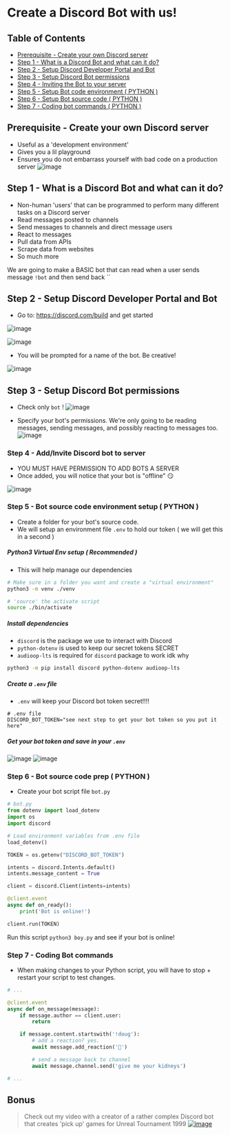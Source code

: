 # Create a Discord Bot with us!

## Table of Contents
- [Prerequisite - Create your own Discord server](#prereq)
- [Step 1 - What is a Discord Bot and what can it do?](#step-1)
- [Step 2 - Setup Discord Developer Portal and Bot](#step-2)
- [Step 3 - Setup Discord Bot permissions](#step-3)
- [Step 4 - Inviting the Bot to your server](#step-4)
- [Step 5 - Setup Bot code environment ( PYTHON )](#step-5)
- [Step 6 - Setup Bot source code ( PYTHON )](#step-6)
- [Step 7 - Coding bot commands ( PYTHON )](#step-7)


<a id="prereq"></a>
## Prerequisite - Create your own Discord server
- Useful as a 'development environment'
- Gives you a lil playground
- Ensures you do not embarrass yourself with bad code on a production server
![image](https://github.com/user-attachments/assets/c05a2273-6df1-474d-9fdc-6e65d8e9b73c)


<a id="step-1"></a>
## Step 1 - What is a Discord Bot and what can it do?

- Non-human 'users' that can be programmed to perform many different tasks on a Discord server
- Read messages posted to channels
- Send messages to channels and direct message users
- React to messages
- Pull data from APIs
- Scrape data from websites
- So much more

We are going to make a BASIC bot that can read when a user sends message `!bot` and then send back ``

<a id="step-2"></a>
## Step 2 - Setup Discord Developer Portal and Bot

- Go to: https://discord.com/build and get started

![image](https://github.com/user-attachments/assets/8d49043f-f942-4ec9-88b3-a62a178952e4)

![image](https://github.com/user-attachments/assets/13cde976-d695-4948-8f92-d4311e8c93d7)

- You will be prompted for a name of the bot. Be creative!

![image](https://github.com/user-attachments/assets/5dcbf1d0-f8d9-4fbd-8fd6-b90508f904e4)


<a id="step-3"></a>
## Step 3 - Setup Discord Bot permissions

- Check only `bot` !
![image](https://github.com/user-attachments/assets/021ce76a-ab52-4f1e-afe6-d9f85f4d0472)

- Specify your bot's permissions. We're only going to be reading messages, sending messages, and possibly reacting to messages too.
![image](https://github.com/user-attachments/assets/005e81de-d645-4260-8430-6db125b050a3)


<a id="step-4"></a>
### Step 4 - Add/Invite Discord bot to server
- YOU MUST HAVE PERMISSION TO ADD BOTS A SERVER
- Once added, you will notice that your bot is "offline" 😏

![image](https://github.com/user-attachments/assets/c77a4e05-6372-44bd-9f38-88eb3c849995)

<a id="step-5"></a>
### Step 5 - Bot source code environment setup ( PYTHON )

- Create a folder for your bot's source code.
- We will setup an environment file `.env` to hold our token ( we will get this in a second )

##### Python3  Virtual Env setup ( Recommended )
- This will help manage our dependencies

```bash
# Make sure in a folder you want and create a "virtual environment"
python3 -m venv ./venv

# 'source' the activate script
source ./bin/activate
```

##### Install dependencies

- `discord` is the package we use to interact with Discord 
- `python-dotenv` is used to keep our secret tokens SECRET
- `audioop-lts` is required for `discord` package to work idk why

```bash
python3 -m pip install discord python-dotenv audioop-lts
```

##### Create a `.env` file

- `.env` will keep your Discord bot token secret!!!!

```log
# .env file
DISCORD_BOT_TOKEN="see next step to get your bot token so you put it here"
```

##### Get your bot token and save in your `.env`
![image](https://github.com/user-attachments/assets/6da403e3-7eca-4b9f-ad4b-76d805054417)
![image](https://github.com/user-attachments/assets/98ebab8d-c15e-4d47-bb60-c88565cddbe8)

<a id="step-6"></a>
### Step 6 - Bot source code prep ( PYTHON )

- Create your bot script file `bot.py`
```python
# bot.py
from dotenv import load_dotenv
import os
import discord

# Load environment variables from .env file
load_dotenv()

TOKEN = os.getenv("DISCORD_BOT_TOKEN")

intents = discord.Intents.default()
intents.message_content = True

client = discord.Client(intents=intents)

@client.event
async def on_ready():
    print('Bot is online!')

client.run(TOKEN)
```

Run this script `python3 boy.py` and see if your bot is online!

<a id="step-7"></a>
### Step 7 - Coding Bot commands

- When making changes to your Python script, you will have to stop + restart your script to test changes.

```python
# ...

@client.event
async def on_message(message):
    if message.author == client.user:
        return

    if message.content.startswith('!doug'):
        # add a reaction? yes.
        await message.add_reaction('👀')

        # send a message back to channel
        await message.channel.send('give me your kidneys')

# ...
```




## Bonus
> Check out my video with a creator of a rather complex Discord bot that creates 'pick up' games for Unreal Tournament 1999
[![image](https://github.com/user-attachments/assets/cfcf4a18-5023-4826-81df-4bfc03951826)](https://www.youtube.com/live/RbAl-UB_bX4)


